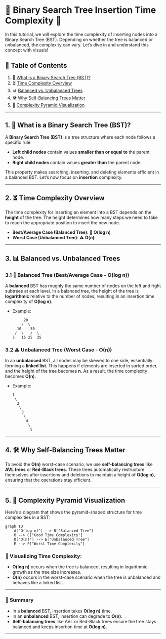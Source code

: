 # 🌲 **Binary Search Tree Insertion Time Complexity** 🌲

In this tutorial, we will explore the time complexity of inserting nodes into a Binary Search Tree (BST). Depending on whether the tree is balanced or unbalanced, the complexity can vary. Let’s dive in and understand this concept with visuals!

## 📑 Table of Contents

1. 🌳 [What is a Binary Search Tree (BST)?](#1-what-is-a-binary-search-tree-bst)
2. ⏳ [Time Complexity Overview](#2-time-complexity-overview)
3. 📊 [Balanced vs. Unbalanced Trees](#3-balanced-vs-unbalanced-trees)
4. 🛠 [Why Self-Balancing Trees Matter](#4-why-self-balancing-trees-matter)
5. 🎨 [Complexity Pyramid Visualization](#5-complexity-pyramid-visualization)

---

## 1. 🌳 What is a Binary Search Tree (BST)?

A **Binary Search Tree (BST)** is a tree structure where each node follows a specific rule:

- **Left child nodes** contain values **smaller than or equal to** the parent node.
- **Right child nodes** contain values **greater than** the parent node.

This property makes searching, inserting, and deleting elements efficient in a balanced BST. Let’s now focus on **insertion** complexity.

---

## 2. ⏳ Time Complexity Overview

The time complexity for inserting an element into a BST depends on the **height** of the tree. The height determines how many steps we need to take to reach the appropriate position to insert the new node.

- **Best/Average Case (Balanced Tree)**: 🌟 **O(log n)**
- **Worst Case (Unbalanced Tree)**: ⚠️ **O(n)**

---

## 3. 📊 Balanced vs. Unbalanced Trees

### 3.1 🌟 **Balanced Tree** (Best/Average Case - O(log n))

A **balanced** BST has roughly the same number of nodes on the left and right subtrees at each level. In a balanced tree, the height of the tree is **logarithmic** relative to the number of nodes, resulting in an insertion time complexity of **O(log n)**.

- Example:
  ```
       20
      /  \
    10    30
   /  \   /  \
  5   15 25  35
  ```

### 3.2 ⚠️ **Unbalanced Tree** (Worst Case - O(n))

In an **unbalanced** BST, all nodes may be skewed to one side, essentially forming a **linked list**. This happens if elements are inserted in sorted order, and the height of the tree becomes **n**. As a result, the time complexity becomes **O(n)**.

- Example:
  ```
  1
   \
    2
     \
      3
       \
        4
         \
          5
  ```

---

## 4. 🛠 Why Self-Balancing Trees Matter

To avoid the **O(n)** worst-case scenario, we use **self-balancing trees** like **AVL trees** or **Red-Black trees**. These trees automatically restructure themselves after insertions and deletions to maintain a height of **O(log n)**, ensuring that the operations stay efficient.

---

## 5. 🎨 Complexity Pyramid Visualization

Here’s a diagram that shows the pyramid-shaped structure for time complexities in a BST:

```mermaid
graph TD
    A["O(log n)"] --> B["Balanced Tree"]
    B --> C["Good Time Complexity"]
    D["O(n)"] --> E["Unbalanced Tree"]
    E --> F["Worst Time Complexity"]

```

### 🎨 Visualizing Time Complexity:

- **O(log n)** occurs when the tree is balanced, resulting in logarithmic growth as the tree size increases.
- **O(n)** occurs in the worst-case scenario when the tree is unbalanced and behaves like a linked list.

---

### 🏁 **Summary**

- In a **balanced** BST, insertion takes **O(log n)** time.
- In an **unbalanced** BST, insertion can degrade to **O(n)**.
- **Self-balancing trees** like AVL or Red-Black trees ensure the tree stays balanced and keeps insertion time at **O(log n)**.

---
